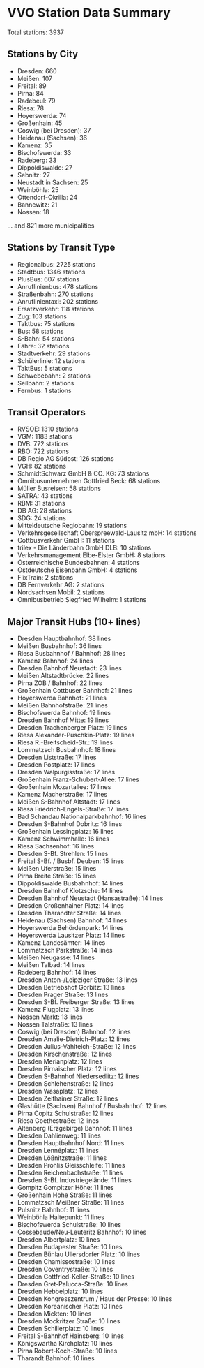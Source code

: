 # VVO Station Data Summary

Total stations: 3937

## Stations by City

- Dresden: 660
- Meißen: 107
- Freital: 89
- Pirna: 84
- Radebeul: 79
- Riesa: 78
- Hoyerswerda: 74
- Großenhain: 45
- Coswig (bei Dresden): 37
- Heidenau (Sachsen): 36
- Kamenz: 35
- Bischofswerda: 33
- Radeberg: 33
- Dippoldiswalde: 27
- Sebnitz: 27
- Neustadt in Sachsen: 25
- Weinböhla: 25
- Ottendorf-Okrilla: 24
- Bannewitz: 21
- Nossen: 18

... and 821 more municipalities

## Stations by Transit Type

- Regionalbus: 2725 stations
- Stadtbus: 1346 stations
- PlusBus: 607 stations
- Anruflinienbus: 478 stations
- Straßenbahn: 270 stations
- Anruflinientaxi: 202 stations
- Ersatzverkehr: 118 stations
- Zug: 103 stations
- Taktbus: 75 stations
- Bus: 58 stations
- S-Bahn: 54 stations
- Fähre: 32 stations
- Stadtverkehr: 29 stations
- Schülerlinie: 12 stations
- TaktBus: 5 stations
- Schwebebahn: 2 stations
- Seilbahn: 2 stations
- Fernbus: 1 stations

## Transit Operators

- RVSOE: 1310 stations
- VGM: 1183 stations
- DVB: 772 stations
- RBO: 722 stations
- DB Regio AG Südost: 126 stations
- VGH: 82 stations
- SchmidtSchwarz GmbH & CO. KG: 73 stations
- Omnibusunternehmen Gottfried Beck: 68 stations
- Müller Busreisen: 58 stations
- SATRA: 43 stations
- RBM: 31 stations
- DB AG: 28 stations
- SDG: 24 stations
- Mitteldeutsche Regiobahn: 19 stations
- Verkehrsgesellschaft Oberspreewald-Lausitz mbH: 14 stations
- Cottbusverkehr GmbH: 11 stations
- trilex - Die Länderbahn GmbH DLB: 10 stations
- Verkehrsmanagement Elbe-Elster GmbH: 8 stations
- Österreichische Bundesbahnen: 4 stations
- Ostdeutsche Eisenbahn GmbH: 4 stations
- FlixTrain: 2 stations
- DB Fernverkehr AG: 2 stations
- Nordsachsen Mobil: 2 stations
- Omnibusbetrieb Siegfried Wilhelm: 1 stations

## Major Transit Hubs (10+ lines)

- Dresden Hauptbahnhof: 38 lines
- Meißen Busbahnhof: 36 lines
- Riesa Busbahnhof / Bahnhof: 28 lines
- Kamenz Bahnhof: 24 lines
- Dresden Bahnhof Neustadt: 23 lines
- Meißen Altstadtbrücke: 22 lines
- Pirna ZOB / Bahnhof: 22 lines
- Großenhain Cottbuser Bahnhof: 21 lines
- Hoyerswerda Bahnhof: 21 lines
- Meißen Bahnhofstraße: 21 lines
- Bischofswerda Bahnhof: 19 lines
- Dresden Bahnhof Mitte: 19 lines
- Dresden Trachenberger Platz: 19 lines
- Riesa Alexander-Puschkin-Platz: 19 lines
- Riesa R.-Breitscheid-Str.: 19 lines
- Lommatzsch Busbahnhof: 18 lines
- Dresden Liststraße: 17 lines
- Dresden Postplatz: 17 lines
- Dresden Walpurgisstraße: 17 lines
- Großenhain Franz-Schubert-Allee: 17 lines
- Großenhain Mozartallee: 17 lines
- Kamenz Macherstraße: 17 lines
- Meißen S-Bahnhof Altstadt: 17 lines
- Riesa Friedrich-Engels-Straße: 17 lines
- Bad Schandau Nationalparkbahnhof: 16 lines
- Dresden S-Bahnhof Dobritz: 16 lines
- Großenhain Lessingplatz: 16 lines
- Kamenz Schwimmhalle: 16 lines
- Riesa Sachsenhof: 16 lines
- Dresden S-Bf. Strehlen: 15 lines
- Freital S-Bf. / Busbf. Deuben: 15 lines
- Meißen Uferstraße: 15 lines
- Pirna Breite Straße: 15 lines
- Dippoldiswalde Busbahnhof: 14 lines
- Dresden Bahnhof Klotzsche: 14 lines
- Dresden Bahnhof Neustadt (Hansastraße): 14 lines
- Dresden Großenhainer Platz: 14 lines
- Dresden Tharandter Straße: 14 lines
- Heidenau (Sachsen) Bahnhof: 14 lines
- Hoyerswerda Behördenpark: 14 lines
- Hoyerswerda Lausitzer Platz: 14 lines
- Kamenz Landesämter: 14 lines
- Lommatzsch Parkstraße: 14 lines
- Meißen Neugasse: 14 lines
- Meißen Talbad: 14 lines
- Radeberg Bahnhof: 14 lines
- Dresden Anton-/Leipziger Straße: 13 lines
- Dresden Betriebshof Gorbitz: 13 lines
- Dresden Prager Straße: 13 lines
- Dresden S-Bf. Freiberger Straße: 13 lines
- Kamenz Flugplatz: 13 lines
- Nossen Markt: 13 lines
- Nossen Talstraße: 13 lines
- Coswig (bei Dresden) Bahnhof: 12 lines
- Dresden Amalie-Dietrich-Platz: 12 lines
- Dresden Julius-Vahlteich-Straße: 12 lines
- Dresden Kirschenstraße: 12 lines
- Dresden Merianplatz: 12 lines
- Dresden Pirnaischer Platz: 12 lines
- Dresden S-Bahnhof Niedersedlitz: 12 lines
- Dresden Schlehenstraße: 12 lines
- Dresden Wasaplatz: 12 lines
- Dresden Zeithainer Straße: 12 lines
- Glashütte (Sachsen) Bahnhof / Busbahnhof: 12 lines
- Pirna Copitz Schulstraße: 12 lines
- Riesa Goethestraße: 12 lines
- Altenberg (Erzgebirge) Bahnhof: 11 lines
- Dresden Dahlienweg: 11 lines
- Dresden Hauptbahnhof Nord: 11 lines
- Dresden Lennéplatz: 11 lines
- Dresden Lößnitzstraße: 11 lines
- Dresden Prohlis Gleisschleife: 11 lines
- Dresden Reichenbachstraße: 11 lines
- Dresden S-Bf. Industriegelände: 11 lines
- Gompitz Gompitzer Höhe: 11 lines
- Großenhain Hohe Straße: 11 lines
- Lommatzsch Meißner Straße: 11 lines
- Pulsnitz Bahnhof: 11 lines
- Weinböhla Haltepunkt: 11 lines
- Bischofswerda Schulstraße: 10 lines
- Cossebaude/Neu-Leuteritz Bahnhof: 10 lines
- Dresden Albertplatz: 10 lines
- Dresden Budapester Straße: 10 lines
- Dresden Bühlau Ullersdorfer Platz: 10 lines
- Dresden Chamissostraße: 10 lines
- Dresden Coventrystraße: 10 lines
- Dresden Gottfried-Keller-Straße: 10 lines
- Dresden Gret-Palucca-Straße: 10 lines
- Dresden Hebbelplatz: 10 lines
- Dresden Kongresszentrum / Haus der Presse: 10 lines
- Dresden Koreanischer Platz: 10 lines
- Dresden Mickten: 10 lines
- Dresden Mockritzer Straße: 10 lines
- Dresden Schillerplatz: 10 lines
- Freital S-Bahnhof Hainsberg: 10 lines
- Königswartha Kirchplatz: 10 lines
- Pirna Robert-Koch-Straße: 10 lines
- Tharandt Bahnhof: 10 lines
